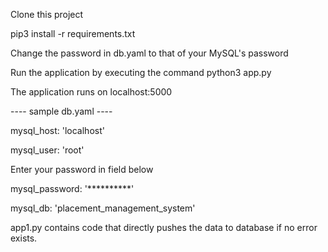 Clone this project

pip3 install -r requirements.txt

Change the password in db.yaml to that of your MySQL's password

Run the application by executing the command python3 app.py

The application runs on localhost:5000


---- sample db.yaml ----

mysql_host: 'localhost'

mysql_user: 'root'

Enter your password in field below

mysql_password: '**********'

mysql_db: 'placement_management_system'

 
app1.py contains code that directly pushes the data to database if no error exists.
